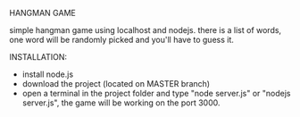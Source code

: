 HANGMAN GAME
 
simple hangman game using localhost and nodejs. there is a list of words, one word will be randomly picked and you'll have to guess it.

INSTALLATION:

- install node.js
- download the project (located on MASTER branch)
- open a terminal in the project folder and type "node server.js" or "nodejs server.js", the game will be working on the port 3000.
  
